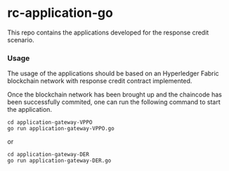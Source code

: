 # rc-application-go

This repo contains the applications developed for the response credit scenario.

### Usage

The usage of the applications should be based on an Hyperledger Fabric blockchain network with response credit contract implemented.

Once the blockchain network has been brought up and the chaincode has been successfully commited, one can run the following command to start the application.

```
cd application-gateway-VPPO
go run application-gateway-VPPO.go
```

or 

```
cd application-gateway-DER
go run application-gateway-DER.go
```
